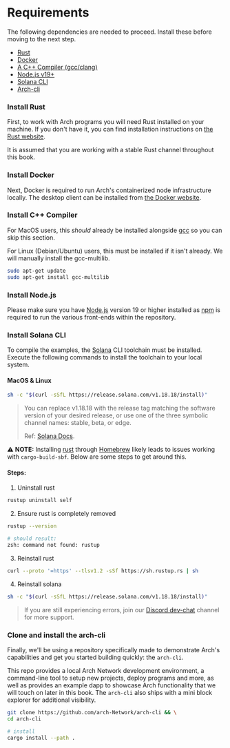 # Requirements

The following dependencies are needed to proceed. Install these before moving to the next step.

- [Rust](#install-rust)
- [Docker](#install-docker)
- [A C++ Compiler (gcc/clang)](#install-c-compiler)
- [Node.js v19+](#install-nodejs)
- [Solana CLI](#install-solana-cli)
- [Arch-cli](#clone-the-arch-cli-repository)

### Install Rust
First, to work with Arch programs you will need Rust installed on your machine. If you don't have it, you can find installation instructions on [the Rust website].

It is assumed that you are working with a stable Rust channel throughout this book.

### Install Docker
Next, Docker is required to run Arch's containerized node infrastructure locally. The desktop client can be installed from [the Docker website].

### Install C++ Compiler

For MacOS users, this *should* already be installed alongside [gcc] so you can skip this section.

For Linux (Debian/Ubuntu) users, this must be installed if it isn't already. We will manually install the gcc-multilib.
```bash
sudo apt-get update
sudo apt-get install gcc-multilib
```

### Install Node.js

Please make sure you have [Node.js] version 19 or higher installed as [npm] is required to run the various front-ends within the repository. 

### Install Solana CLI

To compile the examples, the [Solana] CLI toolchain must be installed. Execute the following commands to install the toolchain to your local system.

#### MacOS & Linux

```bash
sh -c "$(curl -sSfL https://release.solana.com/v1.18.18/install)"
```

> You can replace v1.18.18 with the release tag matching the software version of your desired release, or use one of the three symbolic channel names: stable, beta, or edge. 
>
> Ref: [Solana Docs].

⚠️ **NOTE:** Installing [rust] through [Homebrew] likely leads to issues working with `cargo-build-sbf`. Below are some steps to get around this.

#### Steps:

1. Uninstall rust
```bash
rustup uninstall self
```

2. Ensure rust is completely removed
```bash
rustup --version

# should result:
zsh: command not found: rustup
```

3. Reinstall rust
```bash
curl --proto '=https' --tlsv1.2 -sSf https://sh.rustup.rs | sh
```

4. Reinstall solana
```bash
sh -c "$(curl -sSfL https://release.solana.com/v1.18.18/install)"
```

> If you are still experiencing errors, join our [Discord dev-chat] channel for more support.

### Clone and install the arch-cli

Finally, we'll be using a repository specifically made to demonstrate Arch's capabilities and get you started building quickly: the `arch-cli`. 

This repo provides a local Arch Network development environment, a command-line tool to setup new projects, deploy programs and more, as well as provides an example dapp to showcase Arch functionality that we will touch on later in this book. The `arch-cli` also ships with a mini block explorer for additional visibility.

```bash
git clone https://github.com/arch-Network/arch-cli && \
cd arch-cli

# install
cargo install --path .
```

[GCC]: https://gcc.gnu.org/
[npm]: https://github.com/npm/cli
[eBPF]: https://ebpf.io/
[rust]: https://www.rust-lang.org
[Solana]: https://github.com/solana-labs/solana
[Node.js]: https://nodejs.org/en/download/package-manager
[Homebrew]: https://brew.sh/
[Solana Docs]: https://docs.solanalabs.com/cli/install#macos--linux
[the Rust website]: https://www.rust-lang.org/tools/install
[the Docker website]: https://www.docker.com/products/docker-desktop/
[Discord dev-chat]: https://discord.com/channels/1241112027963986001/1270921925991989268
